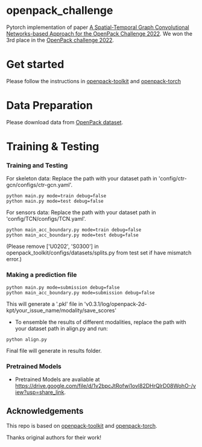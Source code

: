 # openpack_challenge
Pytorch implementation of paper [A Spatial-Temporal Graph Convolutional Networks-based Approach for the OpenPack Challenge 2022](https://ieeexplore.ieee.org/stamp/stamp.jsp?tp=&arnumber=10150404). 
We won the 3rd place in the [OpenPack challenge 2022](https://open-pack.github.io/challenge2022).

# Get started
Please follow the instructions in [openpack-toolkit](https://github.com/open-pack/openpack-toolkit) and [openpack-torch](https://github.com/open-pack/openpack-torch)


# Data Preparation
Please download data from [OpenPack dataset](https://open-pack.github.io/release/v0-3-1).

# Training & Testing

### Training and Testing

For skeleton data:
Replace the path with your dataset path in 'config/ctr-gcn/configs/ctr-gcn.yaml'.
```
python main.py mode=train debug=false
python main.py mode=test debug=false
```

For sensors data:
Replace the path with your dataset path in 'config/TCN/configs/TCN.yaml'.
```
python main_acc_boundary.py mode=train debug=false
python main_acc_boundary.py mode=test debug=false
```
(Please remove ['U0202', 'S0300'] in openpack_toolkit/configs/datasets/splits.py from test set if have mismatch error.)

### Making a prediction file

```
python main.py mode=submission debug=false
python main_acc_boundary.py mode=submission debug=false
```
This will generate a '.pkl' file in 'v0.3.1/log/openpack-2d-kpt/your_issue_name/modality/save_scores'


- To ensemble the results of different modalities, replace the path with your dataset path in align.py and run:
```
python align.py
```
Final file will generate in results folder.

### Pretrained Models

- Pretrained Models are avaliable at https://drive.google.com/file/d/1v2bpcJtRofwi1ovl82DHrQlrD08WohO-/view?usp=share_link.


## Acknowledgements

This repo is based on [openpack-toolkit](https://github.com/open-pack/openpack-toolkit) and [openpack-torch](https://github.com/open-pack/openpack-torch).

Thanks original authors for their work!
